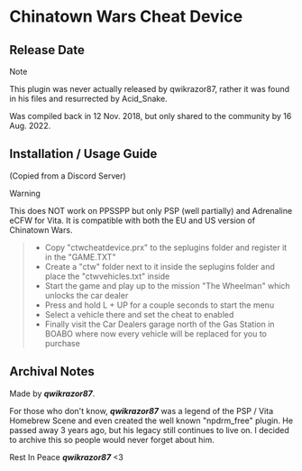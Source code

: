 # Chinatown Wars Cheat Device

## Release Date
> [!NOTE]
> This plugin was never actually released by qwikrazor87, rather it was found in his files and resurrected by Acid_Snake.

Was compiled back in 12 Nov. 2018, but only shared to the community by 16 Aug. 2022.

## Installation / Usage Guide
(Copied from a Discord Server)

> [!WARNING]
> This does NOT work on PPSSPP but only PSP (well partially) and Adrenaline eCFW for Vita. It is compatible with both the EU and US version of Chinatown Wars.

> - Copy "ctwcheatdevice.prx" to the seplugins folder and register it in the "GAME.TXT"
> - Create a "ctw" folder next to it inside the seplugins folder and place the "ctwvehicles.txt" inside
> - Start the game and play up to the mission "The Wheelman" which unlocks the car dealer
> - Press and hold L + UP for a couple seconds to start the menu 
> - Select a vehicle there and set the cheat to enabled
> - Finally visit the Car Dealers garage north of the Gas Station in BOABO where now every vehicle will be replaced for you to purchase

 
## Archival Notes
Made by **_qwikrazor87_**.

For those who don't know, **_qwikrazor87_** was a legend of the PSP / Vita Homebrew Scene and even created the well known "npdrm_free" plugin.
He passed away 3 years ago, but his legacy still continues to live on.
I decided to archive this so people would never forget about him.

Rest In Peace **_qwikrazor87_** <3
